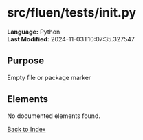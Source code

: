 # src/fluen/tests/__init__.py

**Language:** Python  
**Last Modified:** 2024-11-03T10:07:35.327547

## Purpose

Empty file or package marker



## Elements

No documented elements found.

[Back to Index](../README.md)